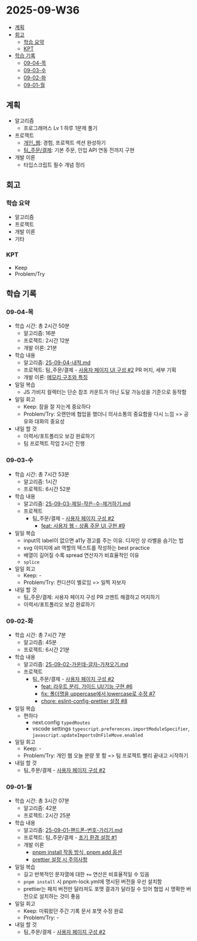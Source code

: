 # 2025-09-W36 <!-- omit from toc -->

- [계획](#계획)
- [회고](#회고)
  - [학습 요약](#학습-요약)
  - [KPT](#kpt)
- [학습 기록](#학습-기록)
  - [09-04-목](#09-04-목)
  - [09-03-수](#09-03-수)
  - [09-02-화](#09-02-화)
  - [09-01-월](#09-01-월)

## 계획

- 알고리즘
  - 프로그래머스 Lv 1 하루 1문제 풀기
- 프로젝트
  - [개인\_웹](https://github.com/macaronpark/my-web): 경험, 프로젝트 섹션 완성하기
  - [팀\_주문/결제](https://github.com/realtime-order-payment): 기본 주문, 인입 API 연동 전까지 구현
- 개발 이론
  - 타입스크립트 필수 개념 정리

## 회고

### 학습 요약

- 알고리즘
- 프로젝트
- 개발 이론
- 기타

### KPT

- Keep
- Problem/Try

## 학습 기록

### 09-04-목

- 학습 시간: 총 2시간 50분
  - 알고리즘: 16분
  - 프로젝트: 2시간 12분
  - 개발 이론: 21분
- 학습 내용
  - 알고리즘: [25-09-04-내적.md](/algorithm/programmers/25-09-04-내적.md)
  - 프로젝트: 팀\_주문/결제 - [사용자 페이지 UI 구성 #2](https://github.com/realtime-order-payment/realtime-order-payment-frontend/issues/2) PR 머지, 세부 기획
  - 개발 이론: [메모리 구조와 특징](/javascript/memory.md)
- 일일 복습
  - JS 가비지 컬렉터는 단순 참조 카운트가 아닌 도달 가능성을 기준으로 동작함
- 일일 회고
  - Keep: 잠을 잘 자는게 중요하다
  - Problem/Try: 오랜만에 협업을 했더니 의사소통의 중요함을 다시 느낌 => 공유와 대화의 중요성
- 내일 할 것
  - 이력서/포트폴리오 보강 완료하기
  - 팀 프로젝트 작업 2시간 진행

### 09-03-수

- 학습 시간: 총 7시간 53분
  - 알고리즘: 1시간
  - 프로젝트: 6시간 52분
- 학습 내용
  - 알고리즘: [25-09-03-제일-작은-수-제거하기.md](/algorithm/programmers/25-09-03-제일-작은-수-제거하기.md)
  - 프로젝트
    - 팀\_주문/결제 - [사용자 페이지 구성 #2](https://github.com/realtime-order-payment/realtime-order-payment-frontend/issues/2)
      - [feat: 사용자 웹 - 상품 주문 UI 구현 #9](https://github.com/realtime-order-payment/realtime-order-payment-frontend/pull/9)
- 일일 복습
  - input의 label이 없으면 a11y 경고를 주는 이유. 디자인 상 라벨을 숨기는 법
  - svg 이미지에 alt 역할의 텍스트를 작성하는 best practice
  - 배열이 길어질 수록 spread 연산자가 비효율적인 이유
  - `splice`
- 일일 회고
  - Keep: -
  - Problem/Try: 컨디션이 별로임 => 일찍 자보자
- 내일 할 것
  - 팀\_주문/결제: 사용자 페이지 구성 PR 코멘트 해결하고 머지하기
  - 이력서/포트폴리오 보강 완료하기

### 09-02-화

- 학습 시간: 총 7시간 7분
  - 알고리즘: 45분
  - 프로젝트: 6시간 21분
- 학습 내용
  - 알고리즘: [25-09-02-가운데-글자-가져오기.md](/algorithm/programmers/25-09-02-가운데-글자-가져오기.md)
  - 프로젝트
    - 팀\_주문/결제 - [사용자 페이지 구성 #2](https://github.com/realtime-order-payment/realtime-order-payment-frontend/issues/2)
      - [feat: 라우트 분리, 가이드 UI/기능 구현 #6](https://github.com/realtime-order-payment/realtime-order-payment-frontend/pull/6)
      - [fix: 폴더명을 uppercase에서 lowercase로 수정 #7](https://github.com/realtime-order-payment/realtime-order-payment-frontend/pull/7)
      - [chore: eslint-config-prettier 설정 #8](https://github.com/realtime-order-payment/realtime-order-payment-frontend/pull/8)
- 일일 복습
  - 편하다
    - next.config `typedRoutes`
    - vscode settings `typescript.preferences.importModuleSpecifier`, `javascript.updateImportsOnFileMove.enabled`
- 일일 회고
  - Keep: -
  - Problem/Try: 개인 웹 오늘 분량 못 함 => 팀 프로젝트 빨리 끝내고 시작하기
- 내일 할 것
  - 팀\_주문/결제 - [사용자 페이지 구성 #2](https://github.com/realtime-order-payment/realtime-order-payment-frontend/issues/2)

### 09-01-월

- 학습 시간: 총 3시간 07분
  - 알고리즘: 42분
  - 프로젝트: 2시간 25분
- 학습 내용
  - 알고리즘: [25-09-01-핸드폰-번호-가리기.md](/algorithm/programmers/25-09-01-핸드폰-번호-가리기.md)
  - 프로젝트: 팀\_주문/결제 - [초기 환경 설정 #1](https://github.com/realtime-order-payment/realtime-order-payment-frontend/issues/1)
  - 개발 이론
    - [pnpm install 작동 방식, pnpm add 옵션](/project/package-manager.md)
    - [prettier 설정 시 주의사항](/project/prettier.md)
- 일일 복습
  - 길고 반복적인 문자열에 대한 `+=` 연산은 비효율적일 수 있음
  - `pnpm install` 시 pnpm-lock.yml에 명시된 버전을 우선 설치함
  - prettier는 패치 버전만 달라져도 포맷 결과가 달라질 수 있어 협업 시 명확한 버전으로 설치하는 것이 좋음
- 일일 회고
  - Keep: 미뤄왔던 주간 기록 문서 포맷 수정 완료
  - Problem/Try: -
- 내일 할 것
  - 팀\_주문/결제 - [사용자 페이지 구성 #2](https://github.com/realtime-order-payment/realtime-order-payment-frontend/issues/2)
